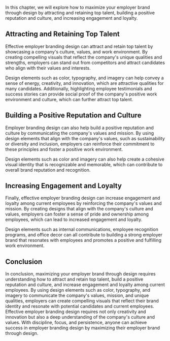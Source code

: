 
In this chapter, we will explore how to maximize your employer brand through design by attracting and retaining top talent, building a positive reputation and culture, and increasing engagement and loyalty.

Attracting and Retaining Top Talent
-----------------------------------

Effective employer branding design can attract and retain top talent by showcasing a company's culture, values, and work environment. By creating compelling visuals that reflect the company's unique qualities and strengths, employers can stand out from competitors and attract candidates who align with their values and interests.

Design elements such as color, typography, and imagery can help convey a sense of energy, creativity, and innovation, which are attractive qualities for many candidates. Additionally, highlighting employee testimonials and success stories can provide social proof of the company's positive work environment and culture, which can further attract top talent.

Building a Positive Reputation and Culture
------------------------------------------

Employer branding design can also help build a positive reputation and culture by communicating the company's values and mission. By using design elements that align with the company's values, such as sustainability or diversity and inclusion, employers can reinforce their commitment to these principles and foster a positive work environment.

Design elements such as color and imagery can also help create a cohesive visual identity that is recognizable and memorable, which can contribute to overall brand reputation and recognition.

Increasing Engagement and Loyalty
---------------------------------

Finally, effective employer branding design can increase engagement and loyalty among current employees by reinforcing the company's values and mission. By creating designs that align with the company's culture and values, employers can foster a sense of pride and ownership among employees, which can lead to increased engagement and loyalty.

Design elements such as internal communications, employee recognition programs, and office decor can all contribute to building a strong employer brand that resonates with employees and promotes a positive and fulfilling work environment.

Conclusion
----------

In conclusion, maximizing your employer brand through design requires understanding how to attract and retain top talent, build a positive reputation and culture, and increase engagement and loyalty among current employees. By using design elements such as color, typography, and imagery to communicate the company's values, mission, and unique qualities, employers can create compelling visuals that reflect their brand identity and resonate with potential candidates and current employees. Effective employer branding design requires not only creativity and innovation but also a deep understanding of the company's culture and values. With discipline, focus, and persistence, anyone can achieve success in employer branding design by maximizing their employer brand through design.
